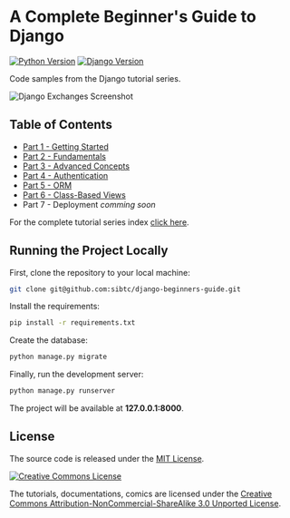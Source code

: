 # A Complete Beginner's Guide to Django

[![Python Version](https://img.shields.io/badge/python-3.6-brightgreen.svg)](https://python.org)
[![Django Version](https://img.shields.io/badge/django-1.11-brightgreen.svg)](https://djangoproject.com)

Code samples from the Django tutorial series.

![Django Exchanges Screenshot](https://simpleisbetterthancomplex.com/media/series/beginners-guide/1.11/part-4/mainmenu.png)


## Table of Contents

* [Part 1 - Getting Started](https://simpleisbetterthancomplex.com/series/2017/09/04/a-complete-beginners-guide-to-django-part-1.html)
* [Part 2 - Fundamentals](https://simpleisbetterthancomplex.com/series/2017/09/11/a-complete-beginners-guide-to-django-part-2.html)
* [Part 3 - Advanced Concepts](https://simpleisbetterthancomplex.com/series/2017/09/18/a-complete-beginners-guide-to-django-part-3.html)
* [Part 4 - Authentication](https://simpleisbetterthancomplex.com/series/2017/09/25/a-complete-beginners-guide-to-django-part-4.html)
* [Part 5 - ORM](https://simpleisbetterthancomplex.com/series/2017/10/02/a-complete-beginners-guide-to-django-part-5.html)
* [Part 6 - Class-Based Views](https://simpleisbetterthancomplex.com/series/2017/10/09/a-complete-beginners-guide-to-django-part-6.html)
* Part 7 - Deployment *comming soon*

For the complete tutorial series index [click here](https://simpleisbetterthancomplex.com/series/beginners-guide/1.11/).


## Running the Project Locally

First, clone the repository to your local machine:

```bash
git clone git@github.com:sibtc/django-beginners-guide.git
```

Install the requirements:

```bash
pip install -r requirements.txt
```

Create the database:

```bash
python manage.py migrate
```

Finally, run the development server:

```bash
python manage.py runserver
```

The project will be available at **127.0.0.1:8000**.


## License

The source code is released under the [MIT License](https://github.com/sibtc/django-beginners-guide/blob/master/LICENSE).

[![Creative Commons License](https://i.creativecommons.org/l/by-nc-sa/3.0/88x31.png)](http://creativecommons.org/licenses/by-nc-sa/3.0/)

The tutorials, documentations, comics are licensed under the
[Creative Commons Attribution-NonCommercial-ShareAlike 3.0 Unported License](https://creativecommons.org/licenses/by-nc-sa/3.0/).
